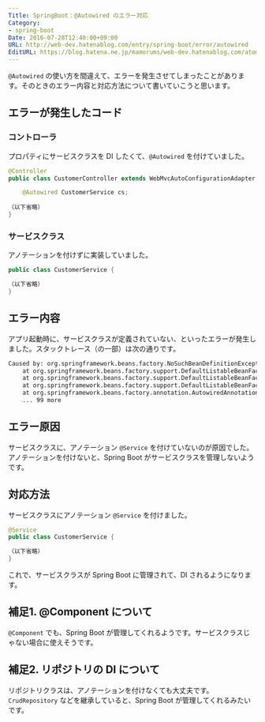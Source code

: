 ```yaml
---
Title: SpringBoot：@Autowired のエラー対応
Category:
- spring-boot
Date: 2016-07-28T12:40:00+09:00
URL: http://web-dev.hatenablog.com/entry/spring-boot/error/autowired
EditURL: https://blog.hatena.ne.jp/mamorums/web-dev.hatenablog.com/atom/entry/10328749687178774603
---
```


`@Autowired` の使い方を間違えて、エラーを発生させてしまったことがあります。そのときのエラー内容と対応方法について書いていこうと思います。


## エラーが発生したコード
### コントローラ
プロパティにサービスクラスを DI したくて、`@Autowired` を付けていました。

```java
@Controller
public class CustomerController extends WebMvcAutoConfigurationAdapter {

    @Autowired CustomerService cs;
    
（以下省略）
}
```

### サービスクラス
アノテーションを付けずに実装していました。

```java
public class CustomerService {

（以下省略）
}
```

## エラー内容
アプリ起動時に、サービスクラスが定義されていない、といったエラーが発生しました。スタックトレース（の一部）は次の通りです。

```txt
Caused by: org.springframework.beans.factory.NoSuchBeanDefinitionException: No qualifying bean of type [hello.service.CustomerService] found for dependency: expected at least 1 bean which qualifies as autowire candidate for this dependency. Dependency annotations: {@org.springframework.beans.factory.annotation.Autowired(required=true)}
	at org.springframework.beans.factory.support.DefaultListableBeanFactory.raiseNoSuchBeanDefinitionException(DefaultListableBeanFactory.java:1301)
	at org.springframework.beans.factory.support.DefaultListableBeanFactory.doResolveDependency(DefaultListableBeanFactory.java:1047)
	at org.springframework.beans.factory.support.DefaultListableBeanFactory.resolveDependency(DefaultListableBeanFactory.java:942)
	at org.springframework.beans.factory.annotation.AutowiredAnnotationBeanPostProcessor$AutowiredFieldElement.inject(AutowiredAnnotationBeanPostProcessor.java:533)
	... 99 more	
```


## エラー原因
サービスクラスに、アノテーション `@Service` を付けていないのが原因でした。アノテーションを付けないと、Spring Boot がサービスクラスを管理しないようです。


## 対応方法
サービスクラスにアノテーション `@Service` を付けました。

```java
@Service
public class CustomerService {

（以下省略）
}
```

これで、サービスクラスが Spring Boot に管理されて、DI されるようになります。


## 補足1. @Component について
`@Component` でも、Spring Boot が管理してくれるようです。サービスクラスじゃない場合に使えそうです。


## 補足2. リポジトリの DI について
リポジトリクラスは、アノテーションを付けなくても大丈夫です。`CrudRepository` などを継承していると、Spring Boot が管理してくれるみたいです。
